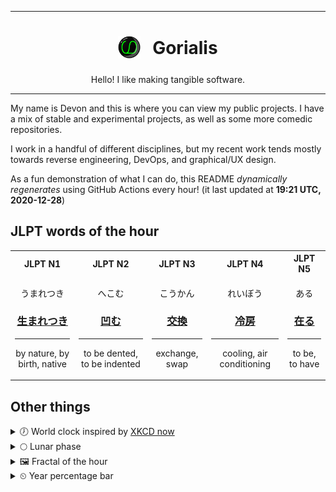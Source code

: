 ***

<h1 align="center">
<sub>
    <img src="readme/resources/avatar.png" height="36">
</sub>
&nbsp;
Gorialis
</h1>
<p align="center">
Hello! I like making tangible software.
</p>

***

My name is Devon and this is where you can view my public projects. I have a mix of stable and experimental projects, as well as some more comedic repositories.

I work in a handful of different disciplines, but my recent work tends mostly towards reverse engineering, DevOps, and graphical/UX design.

As a fun demonstration of what I can do, this README *dynamically regenerates* using GitHub Actions every hour! (it last updated at **19:21 UTC, 2020-12-28**)

<h2>JLPT words of the hour</h2>
<table>
    <tr>
        <th>JLPT N1</th>
        <th>JLPT N2</th>
        <th>JLPT N3</th>
        <th>JLPT N4</th>
        <th>JLPT N5</th>
    </tr>
    <tr>
        <td>
            <p align="center">うまれつき</p>
            <h3 align="center"><b><a href="https://jisho.org/search/%E7%94%9F%E3%81%BE%E3%82%8C%E3%81%A4%E3%81%8D">生まれつき</a></b></h3>
            <hr>
            <p align="center">by nature,<wbr> by birth,<wbr> native</p>
        </td>
        <td>
            <p align="center">へこむ</p>
            <h3 align="center"><b><a href="https://jisho.org/search/%E5%87%B9%E3%82%80">凹む</a></b></h3>
            <hr>
            <p align="center">to be dented,<wbr> to be indented</p>
        </td>
        <td>
            <p align="center">こうかん</p>
            <h3 align="center"><b><a href="https://jisho.org/search/%E4%BA%A4%E6%8F%9B">交換</a></b></h3>
            <hr>
            <p align="center">exchange,<wbr> swap</p>
        </td>
        <td>
            <p align="center">れいぼう</p>
            <h3 align="center"><b><a href="https://jisho.org/search/%E5%86%B7%E6%88%BF">冷房</a></b></h3>
            <hr>
            <p align="center">cooling,<wbr> air conditioning</p>
        </td>
        <td>
            <p align="center">ある</p>
            <h3 align="center"><b><a href="https://jisho.org/search/%E5%9C%A8%E3%82%8B">在る</a></b></h3>
            <hr>
            <p align="center">to be,<wbr> to have</p>
        </td>
    </tr>
</table>

<h2>Other things</h2>
<details>
<summary>🕖  World clock inspired by <a href="https://xkcd.com/now">XKCD now</a></summary>

> <img src="generated/now.png" width="512">

</details>
<details>
<summary>🌕 Lunar phase</summary>

The moon is approximately 49.89% through its phase (Full Moon).

</details>
<details>
<summary>&#x1f5bc; Fractal of the hour</summary>

> <img src="generated/fractal.png" width="512">

</details>
<details>
<summary>&#x23f2; Year percentage bar</summary>
<pre><code>2020 [███████████████████▁] 99.13%</code></pre>
</details>
